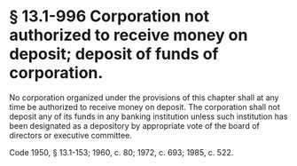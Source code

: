 # § 13.1-996 Corporation not authorized to receive money on deposit; deposit of funds of corporation.

<p>No corporation organized under the provisions of this chapter shall at any time be authorized to receive money on deposit. The corporation shall not deposit any of its funds in any banking institution unless such institution has been designated as a depository by appropriate vote of the board of directors or executive committee.</p><p>Code 1950, § 13.1-153; 1960, c. 80; 1972, c. 693; 1985, c. 522.</p>
